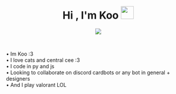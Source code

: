 <h1 align="center"><b>Hi , I'm Koo </b><img src="https://media.giphy.com/media/hvRJCLFzcasrR4ia7z/giphy.gif" width="35"></h1>
<!--  -->
<p align="center">
  <a href="https://github.com/DenverCoder1/readme-typing-svg"><img src="https://readme-typing-svg.herokuapp.com?font=Time+New+Roman&color=cyan&size=25&center=true&vCenter=true&width=600&height=100&lines=I+love+Cats...<3;++;16+|+UAE+Student..<3"></a>
</p>


<br>


• Im Koo :3  
• I love cats and central cee :3  
• I code in py and js  
• Looking to collaborate on discord cardbots or any bot in general + designers  
• And I play valorant LOL  
<!---
KookieDookie7/KookieDookie7 is a ✨ special ✨ repository because its `README.md` (this file) appears on your GitHub profile.
You can click the Preview link to take a look at your changes.
--->
